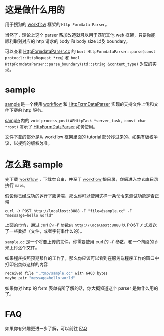 # 这是做什么用的
用于搜狗的 [workflow](https://github.com/sogou/workflow) 框架的 `Http FormData Parser`。

当然了，理论上这个 parser 略加改造就可以用于匹配其他 web 框架，只要你能顺利取到对应的 http 请求的 body 和 body size 以及 boundary。

可以查看 [HttpFormdataParser.cc](https://github.com/BDZNH/workflow-HttpFormdataParser/blob/main/src/HttpFormdataParser.cc) 的 `bool HttpFormdataParser::parse(const protocol::HttpRequest *req)` 和 `bool HttpFormdataParser::parse_boundary(std::string &content_type)` 对应的实现。

# sample

[sample](sample.cc) 是一个使用 [workflow](https://github.com/sogou/workflow) 和 [HttpFormDataParser](https://github.com/BDZNH/workflow-HttpFormdataParser)  实现的支持文件上传和文件下载的 http 服务。

[sample](sample.cc) 内的 `void process_post(WFHttpTask *server_task, const char *root)` 演示了 [HttpFormDataParser](https://github.com/BDZNH/workflow-HttpFormdataParser)  如何使用。

文件下载的部分是从 workflow 框架里面的 tutorial 部分抄过来的。如果有版权争议，以搜狗的版权为准。

# 怎么跑 sample
先下载 [workflow](https://github.com/sogou/workflow) ，下载本仓库，并至于 [workflow](https://github.com/sogou/workflow) 根目录，然后进入本仓库目录执行 `make`。

假设你已经成功的运行了服务端，那么你可以使用这样一条命令来测试功能是否正常

```shell
curl -X POST http://localhost:8888 -F "file=@sample.cc" -F "messaage=hello world"
```

上面的命令，通过 curl 的 -F 参数向 `http://localhost:8888` 以 POST 方式发送了一些数据（文件，或者字符串什么的）。

`sample.cc` 是一个将要上传的文件，你需要使用 curl 的 `-F` 参数，和一个前缀的 `@` 来上传这个文件。

如果程序按照预期那样的工作了，那么你应该可以看到在服务端程序工作的窗口中打印出类似这样的内容
```bash
received file "./tmp/sample.cc" with 6403 bytes
maybe pair "message=hello world"
```

如果你对 http 的 form 表单有所了解的话，你大概知道这个 parser 是做什么用的了。

# FAQ

如果你有兴趣更进一步了解，可以前往 [FAQ](https://github.com/BDZNH/workflow-HttpFormdataParser/issues/1)